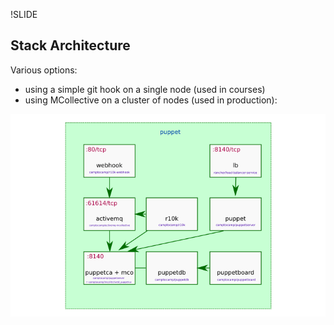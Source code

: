 !SLIDE
## Stack Architecture

Various options:

* using a simple git hook on a single node (used in courses)
* using MCollective on a cluster of nodes (used in production):

![Stack Architecture](../_images/puppet-rancher_simple.png)

